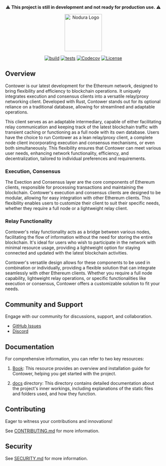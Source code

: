 <div align="center">

⚠️ **This project is still in development and not ready for production use.** ⚠️

<picture>
    <source media="(prefers-color-scheme: dark)" srcset="https://raw.githubusercontent.com/nodura/contower/stable/assets/contower-repo-banner-white.png">
    <img alt="Nodura Logo" src="https://raw.githubusercontent.com/nodura/contower/stable/assets/contower-repo-banner-black.png" width="auto" height="120">
</picture>

[![build](https://github.com/nodura/contower/actions/workflows/build.yml/badge.svg)](https://github.com/nodura/contower/actions/workflows/build.yml)
[![tests](https://github.com/nodura/contower/actions/workflows/tests.yml/badge.svg)](https://github.com/nodura/contower/actions/workflows/tests.yml)
[![Codecov](https://img.shields.io/codecov/c/github/nodura/contower?token=JT1850HR9J)](https://app.codecov.io/gh/nodura/contower)
[![License](https://img.shields.io/badge/License-Apache_2.0-blue.svg)](https://opensource.org/licenses/Apache-2.0)

</div>

## Overview

Contower is our latest development for the Ethereum network, designed to bring flexibility and efficiency to blockchain operations. It uniquely integrates execution and consensus clients into a versatile relay/proxy networking client. Developed with Rust, Contower stands out for its optional reliance on a traditional database, allowing for streamlined and adaptable operations.

This client serves as an adaptable intermediary, capable of either facilitating relay communication and keeping track of the latest blockchain traffic with transient caching or functioning as a full node with its own database. Users have the choice to run Contower as a lean relay/proxy client, a complete node client incorporating execution and consensus mechanisms, or even both simultaneously. This flexibility ensures that Contower can meet various user needs, enhancing network functionality, efficiency, and decentralization, tailored to individual preferences and requirements.

### Execution, Consensus

The Exection and Consensus layer are the core components of Ethereum clients, responsible for processing transactions and maintaining the blockchain. Contower's execution and consensus clients are designed to be modular, allowing for easy integration with other Ethereum clients. This flexibility enables users to customize their client to suit their specific needs, whether they require a full node or a lightweight relay client.

### Relay Functionality

Contower's relay functionality acts as a bridge between various nodes, facilitating the flow of information without the need for storing the entire blockchain. It's ideal for users who wish to participate in the network with minimal resource usage, providing a lightweight option for staying connected and updated with the latest blockchain activities.

Contower's versatile design allows for these components to be used in combination or individually, providing a flexible solution that can integrate seamlessly with other Ethereum clients. Whether you require a full node capability, lightweight relay operations, or specific functionalities like execution or consensus, Contower offers a customizable solution to fit your needs.

## Community and Support

Engage with our community for discussions, support, and collaboration.

-   [GitHub Issues](https://github.com/nodura/contower/issues)
-   [Discord](https://discord.gg/vHWpWsjCqx)

## Documentation

For comprehensive information, you can refer to two key resources:

1. [Book](https://nodura.github.io/contower/): This resource provides an overview and installation guide for Contower, helping you get started with the project.

2. [docs](docs/) directory: This directory contains detailed documentation about the project's inner workings, including explanations of the static files and folders used, and how they function.

## Contributing

Eager to witness your contributions and innovations!

See [CONTRIBUTING.md](CONTRIBUTING.md) for more information.

## Security

See [SECURITY.md](SECURITY.md) for more information.
